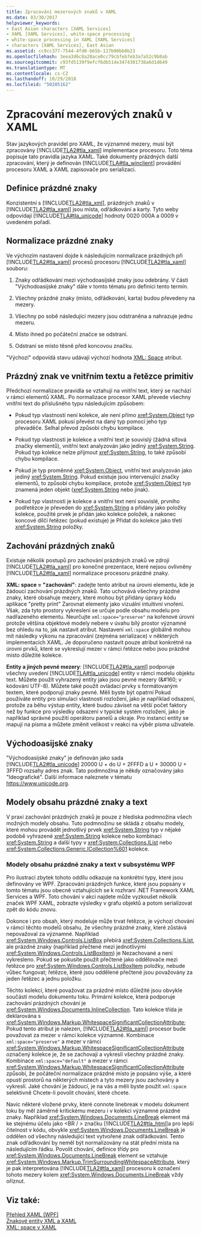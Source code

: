```yaml
---
title: Zpracování mezerových znaků v XAML
ms.date: 03/30/2017
helpviewer_keywords:
- East Asian characters [XAML Services]
- XAML [XAML Services], white-space processing
- white-space processing in XAML [XAML Services]
- characters [XAML Services], East Asian
ms.assetid: cc9cc377-7544-4fd0-b65b-117b90bb0b23
ms.openlocfilehash: 3eea3d6c8a28ace0cc79cbfeb7eb3a7a52c9b8ab
ms.sourcegitcommit: c93fd5139f9efcf6db514e3474301738a6d1d649
ms.translationtype: MT
ms.contentlocale: cs-CZ
ms.lasthandoff: 10/29/2018
ms.locfileid: "50205162"
---
```

# <a name="white-space-processing-in-xaml"></a>Zpracování mezerových znaků v XAML
Stav jazykových pravidel pro XAML, že významné mezery, musí být zpracovány [!INCLUDE[TLA2#tla_xaml](../../../includes/tla2sharptla-xaml-md.md)] implementace procesoru. Toto téma popisuje tato pravidla jazyka XAML. Také dokumenty prázdných další zpracování, který je definován [!INCLUDE[TLA#tla_winclient](../../../includes/tlasharptla-winclient-md.md)] provádění procesoru XAML a XAML zapisovače pro serializaci.  
  
<a name="whitespace_definition"></a>   
## <a name="white-space-definition"></a>Definice prázdné znaky  
 Konzistentní s [!INCLUDE[TLA2#tla_xml](../../../includes/tla2sharptla-xml-md.md)], prázdných znaků v [!INCLUDE[TLA2#tla_xaml](../../../includes/tla2sharptla-xaml-md.md)] jsou místa, odřádkování a karty. Tyto weby odpovídají [!INCLUDE[TLA#tla_unicode](../../../includes/tlasharptla-unicode-md.md)] hodnoty 0020 000A a 0009 v uvedeném pořadí.  
  
<a name="whitespace_normalization"></a>   
## <a name="white-space-normalization"></a>Normalizace prázdné znaky  
 Ve výchozím nastavení dojde k následujícím normalizace prázdných při [!INCLUDE[TLA2#tla_xaml](../../../includes/tla2sharptla-xaml-md.md)] procesů procesoru [!INCLUDE[TLA2#tla_xaml](../../../includes/tla2sharptla-xaml-md.md)] souboru:  
  
1.  Znaky odřádkování mezi východoasijské znaky jsou odebrány. V části "Východoasijské znaky" dále v tomto tématu pro definici tento termín.  
  
2.  Všechny prázdné znaky (místo, odřádkování, karta) budou převedeny na mezery.  
  
3.  Všechny po sobě následující mezery jsou odstraněna a nahrazuje jednu mezeru.  
  
4.  Místo ihned po počáteční značce se odstraní.  
  
5.  Odstraní se místo těsně před koncovou značku.  
  
 "Výchozí" odpovídá stavu udávají výchozí hodnota [XML: Space](../../../docs/framework/xaml-services/xml-space-handling-in-xaml.md) atribut.  
  
<a name="whitespace_in_inner_text_and_string_primitives"></a>   
## <a name="white-space-in-inner-text-and-string-primitives"></a>Prázdný znak ve vnitřním textu a řetězce primitiv  
 Předchozí normalizace pravidla se vztahují na vnitřní text, který se nachází v rámci elementů XAML. Po normalizace procesor XAML převede všechny vnitřní text do příslušného typu následujícím způsobem:  
  
-   Pokud typ vlastnosti není kolekce, ale není přímo <xref:System.Object> typ procesoru XAML pokusí převést na daný typ pomocí jeho typ převaděče. Selhal převod způsobí chybu kompilace.  
  
-   Pokud typ vlastnosti je kolekce a vnitřní text je souvislý (žádná síťová značky elementů), vnitřní text analyzován jako jediný <xref:System.String>. Pokud typ kolekce nelze přijmout <xref:System.String>, to také způsobí chybu kompilace.  
  
-   Pokud je typ proměnné <xref:System.Object>, vnitřní text analyzován jako jediný <xref:System.String>. Pokud existuje jsou intervenující značky elementů, to způsobí chybu kompilace, protože <xref:System.Object> typ znamená jeden objekt (<xref:System.String> nebo jinak).  
  
-   Pokud typ vlastnosti je kolekce a vnitřní text není souvislé, prvního podřetězce je převeden do <xref:System.String> a přidány jako položky kolekce, použité prvek je přidán jako kolekce položek, a nakonec koncové dílčí řetězec (pokud existuje) je Přidat do kolekce jako třetí <xref:System.String> položky.  
  
<a name="preserving_whitespace"></a>   
## <a name="preserving-white-space"></a>Zachování prázdných znaků  
 Existuje několik postupů pro zachování prázdných znaků ve zdroji [!INCLUDE[TLA2#tla_xaml](../../../includes/tla2sharptla-xaml-md.md)] pro konečné prezentace, které nejsou ovlivněny [!INCLUDE[TLA2#tla_xaml](../../../includes/tla2sharptla-xaml-md.md)] normalizace procesoru prázdné znaky.  
  
 **XML: space = "zachování"**: zadejte tento atribut na úrovni elementu, kde je žádoucí zachování prázdných znaků. Tato uchovává všechny prázdné znaky, které obsahuje mezery, které mohou být přidány úpravy kódu aplikace "pretty print" Zarovnat elementy jako vizuální intuitivní vnoření. Však, zda tyto prostory vykreslení se určuje podle obsahu modelu pro nadřazeného elementu. Neurčujte `xml:space="preserve"` na kořenové úrovni protože většina objektové modely nebere v úvahu bílý prostor významné bez ohledu na to, jak nastavit atribut. Nastavení `xml:space` globálně mohou mít následky výkonu na zpracování (zejména serializace) v některých implementacích XAML. Je doporučeno nastavit pouze atribut konkrétně na úrovni prvků, které se vykreslují mezer v rámci řetězce nebo jsou prázdné místo důležité kolekce.  
  
 **Entity a jiných pevné mezery**: [!INCLUDE[TLA2#tla_xaml](../../../includes/tla2sharptla-xaml-md.md)] podporuje všechny uvedení [!INCLUDE[TLA#tla_unicode](../../../includes/tlasharptla-unicode-md.md)] entity v rámci modelu objektu text. Můžete použít vyhrazený entity jako jsou pevné mezery (&\#160; v kódování UTF-8). Můžete také použít ovládací prvky s formátovaným textem, které podporují znaky pevné. Měli byste být opatrní Pokud používáte entity pro simulaci vlastnosti rozložení, jako je například odsazení, protože za běhu výstup entity, které budou záviset na větší počet faktory než by funkce pro výsledky odsazení v typické systém rozložení, jako je například správné použití operátoru panelů a okraje. Pro instanci entity se mapují na písma a můžete změnit velikost v reakci na výběr písma uživatele.  
  
<a name="east_asian_characters"></a>   
## <a name="east-asian-characters"></a>Východoasijské znaky  
 "Východoasijské znaky" je definován jako sada [!INCLUDE[TLA2#tla_unicode](../../../includes/tla2sharptla-unicode-md.md)] 20000 U + do U + 2FFFD a U + 30000 U + 3FFFD rozsahy adres znak. Tato podmnožina je někdy označovány jako "Ideografické". Další informace naleznete v tématu <https://www.unicode.org>.  
  
<a name="whitespace_and_text_content_models"></a>   
## <a name="white-space-and-text-content-models"></a>Modely obsahu prázdné znaky a text  
 V praxi zachování prázdných znaků je pouze z hlediska podmnožina všech možných modely obsahu. Tuto podmnožinu se skládá z obsahu modely, které mohou provádět jednotlivý prvek <xref:System.String> typ v nějaké podobě vyhrazené <xref:System.String> kolekce nebo kombinaci <xref:System.String> a další typy v <xref:System.Collections.IList> nebo <xref:System.Collections.Generic.ICollection%601> kolekce.  
  
### <a name="white-space-and-text-content-models-in-wpf"></a>Modely obsahu prázdné znaky a text v subsystému WPF  
 Pro ilustraci zbytek tohoto oddílu odkazuje na konkrétní typy, které jsou definovány ve WPF. Zpracování prázdných funkce, které jsou popsány v tomto tématu jsou obecně vztahujících se k rozhraní .NET Framework XAML Services a WPF. Toto chování v akci najdete může vyzkoušet několik značek WPF XAML, zobrazte výsledky v grafu objektů a potom serializovat zpět do kódu znovu.  
  
 Dokonce i pro obsah, který modeluje může trvat řetězce, je výchozí chování v rámci těchto modelů obsahu, že všechny prázdné znaky, které zůstává nepovažoval za významné. Například <xref:System.Windows.Controls.ListBox> přebírá <xref:System.Collections.IList>, ale prázdné znaky (například přečtené mezi jednotlivými <xref:System.Windows.Controls.ListBoxItem>) je Nezachované a není vykresleno. Pokud se pokusíte použít přečtené jako oddělovače mezi řetězce pro <xref:System.Windows.Controls.ListBoxItem> položky, nebude vůbec fungovat; řetězce, které jsou oddělené přečtené jsou považovány za jeden řetězec a jednu položku.  
  
 Těchto kolekcí, které považovat za prázdné místo důležité jsou obvykle součástí modelu dokumentu toku. Primární kolekce, která podporuje zachování prázdných chování je <xref:System.Windows.Documents.InlineCollection>. Tato kolekce třída je deklarována s <xref:System.Windows.Markup.WhitespaceSignificantCollectionAttribute>; Pokud tento atribut je nalezen, [!INCLUDE[TLA2#tla_xaml](../../../includes/tla2sharptla-xaml-md.md)] procesor bude považovat za mezer v rámci kolekce významné. Kombinace `xml:space="preserve"` a mezer v rámci <xref:System.Windows.Markup.WhitespaceSignificantCollectionAttribute> označený kolekce je, že se zachovají a vykreslí všechny prázdné znaky. Kombinace `xml:space="default"` a mezer v rámci <xref:System.Windows.Markup.WhitespaceSignificantCollectionAttribute> způsobí, že počáteční normalizace prázdné místo je popsáno výše, a které opustí prostorů na některých místech a tyto mezery jsou zachovány a vykreslí. Jaké chování je žádoucí, je na vás a měli byste použít `xml:space` selektivně Chcete-li povolit chování, které chcete.  
  
 Navíc některé vložené prvky, které connote linebreak v modelu dokument toku by měl záměrně kritickému mezeru i v kolekci významné prázdné znaky. Například <xref:System.Windows.Documents.LineBreak> element má ke stejnému účelu jako \<BR / > značku [!INCLUDE[TLA2#tla_html](../../../includes/tla2sharptla-html-md.md)]a pro lepší čitelnost v kódu, obvykle <xref:System.Windows.Documents.LineBreak> je oddělen od všechny následující text vytvořené znak odřádkování. Tento znak odřádkování by neměl být normalizovány na stát přední místa na následujícím řádku. Povolit chování, definice třídy pro <xref:System.Windows.Documents.LineBreak> element se vztahuje <xref:System.Windows.Markup.TrimSurroundingWhitespaceAttribute>, který je pak interpretována [!INCLUDE[TLA2#tla_xaml](../../../includes/tla2sharptla-xaml-md.md)] procesoru k označení tohoto mezery kolem <xref:System.Windows.Documents.LineBreak> vždy oříznut.  
  
## <a name="see-also"></a>Viz také:  
 [Přehled XAML (WPF)](../../../docs/framework/wpf/advanced/xaml-overview-wpf.md)  
 [Znakové entity XML a XAML](../../../docs/framework/xaml-services/xml-character-entities-and-xaml.md)  
 [XML: space v XAML](../../../docs/framework/xaml-services/xml-space-handling-in-xaml.md)

